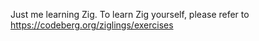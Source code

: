 Just me learning Zig. To learn Zig yourself, please refer to https://codeberg.org/ziglings/exercises
